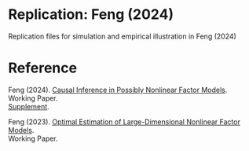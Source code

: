 # Replication: Feng (2024)
Replication files for simulation and empirical illustration in Feng (2024)

# Reference
Feng (2024). [Causal Inference in Possibly Nonlinear Factor Models](https://drive.google.com/file/d/1Kddkh705vk-1uhq0y5xYXWNdTabmclcN/view).  
Working Paper.  
[Supplement](https://drive.google.com/file/d/1vIOE7FKrkWAA_M2ERDpvniifN0aR1IJc/view).

Feng (2023). [Optimal Estimation of Large-Dimensional Nonlinear Factor Models](https://drive.google.com/file/d/1mwPnEZAk3vfxnBvkm9Pc7I6_3sLC_wP4/view).  
Working Paper. 
